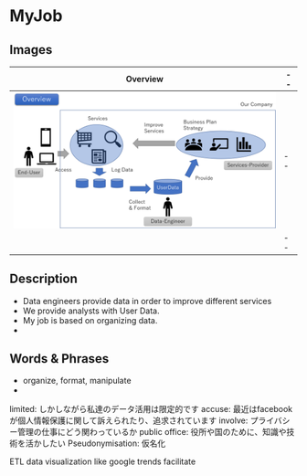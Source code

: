 # MyJob

## Images

| Overview | -- |
|--|--|
|<img src="./MyJob-Overview.png" width="500px"/>|--|
||--|

## Description
- Data engineers provide data in order to improve different services
- We provide analysts with User Data.
- My job is based on organizing data.
- 

## Words & Phrases
- organize, format, manipulate
- 

limited: しかしながら私達のデータ活用は限定的です
accuse: 最近はfacebookが個人情報保護に関して訴えられたり、追求されています
involve:  プライバシー管理の仕事にどう関わっているか
public office: 役所や国のために、知識や技術を活かしたい
Pseudonymisation:  仮名化
 
ETL
data visualization
 like google trends
facilitate
